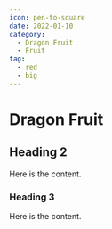 ```yaml
---
icon: pen-to-square
date: 2022-01-10
category:
  - Dragon Fruit
  - Fruit
tag:
  - red
  - big
---
```


# Dragon Fruit

## Heading 2

Here is the content.

### Heading 3

Here is the content.
